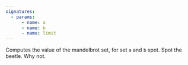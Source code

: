 ```yaml
---
signatures:
  - params:
      - name: a
      - name: b
      - name: limit
---
```


Computes the value of the mandelbrot set, for set `a` and `b` spot. Spot the
beetle. Why not.
